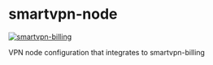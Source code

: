 # smartvpn-node

<a href="https://imgbb.com/"><img src="https://image.ibb.co/gEVXM9/Screen-Shot-2018-10-14-at-18-34-17.png" alt="smartvpn-billing" border="0"></a>

VPN node configuration that integrates to smartvpn-billing
